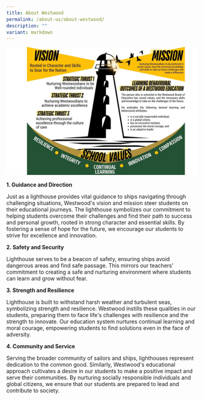 ```yaml
---
title: About Westwood
permalink: /about-us/about-westwood/
description: ""
variant: markdown
---
```

![](/images/Westwood_VMV.jpg)

**1. Guidance and Direction**

Just as a lighthouse provides vital guidance to ships navigating through challenging situations, Westwood's vision and mission steer students on their educational journeys. The lighthouse symbolizes our commitment to helping students overcome their challenges and find their path to success and personal growth, rooted in strong character and essential skills. By fostering a sense of hope for the future, we encourage our students to strive for excellence and innovation.

**2. Safety and Security**

Lighthouse serves to be a beacon of safety, ensuring ships avoid dangerous areas and find safe passage. This mirrors our teachers’ commitment to creating a safe and nurturing environment where students can learn and grow without fear.

**3. Strength and Resilience**

Lighthouse is built to withstand harsh weather and turbulent seas, symbolizing strength and resilience. Westwood instills these qualities in our students, preparing them to face life's challenges with resilience and the strength to innovate. Our education system nurtures continual learning and moral courage, empowering students to find solutions even in the face of adversity.

**4. Community and Service**

Serving the broader community of sailors and ships, lighthouses represent dedication to the common good. Similarly, Westwood's educational approach cultivates a desire in our students to make a positive impact and serve their communities. By nurturing socially responsible individuals and global citizens, we ensure that our students are prepared to lead and contribute to society.